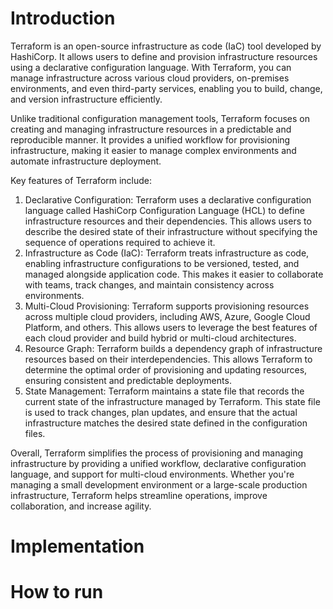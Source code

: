 # Introduction

Terraform is an open-source infrastructure as code (IaC) tool developed by HashiCorp. It allows users to define and provision infrastructure resources using a declarative configuration language. With Terraform, you can manage infrastructure across various cloud providers, on-premises environments, and even third-party services, enabling you to build, change, and version infrastructure efficiently.

Unlike traditional configuration management tools, Terraform focuses on creating and managing infrastructure resources in a predictable and reproducible manner. It provides a unified workflow for provisioning infrastructure, making it easier to manage complex environments and automate infrastructure deployment.

Key features of Terraform include:
1. Declarative Configuration: Terraform uses a declarative configuration language called HashiCorp Configuration Language (HCL) to define infrastructure resources and their dependencies. This allows users to describe the desired state of their infrastructure without specifying the sequence of operations required to achieve it.
2. Infrastructure as Code (IaC): Terraform treats infrastructure as code, enabling infrastructure configurations to be versioned, tested, and managed alongside application code. This makes it easier to collaborate with teams, track changes, and maintain consistency across environments.
3. Multi-Cloud Provisioning: Terraform supports provisioning resources across multiple cloud providers, including AWS, Azure, Google Cloud Platform, and others. This allows users to leverage the best features of each cloud provider and build hybrid or multi-cloud architectures.
4. Resource Graph: Terraform builds a dependency graph of infrastructure resources based on their interdependencies. This allows Terraform to determine the optimal order of provisioning and updating resources, ensuring consistent and predictable deployments.
5. State Management: Terraform maintains a state file that records the current state of the infrastructure managed by Terraform. This state file is used to track changes, plan updates, and ensure that the actual infrastructure matches the desired state defined in the configuration files.

Overall, Terraform simplifies the process of provisioning and managing infrastructure by providing a unified workflow, declarative configuration language, and support for multi-cloud environments. Whether you're managing a small development environment or a large-scale production infrastructure, Terraform helps streamline operations, improve collaboration, and increase agility.

# Implementation

# How to run
